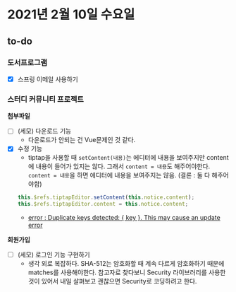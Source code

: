 # 2021년 2월 10일 수요일

## to-do

### 도서프로그램

- [x] 스프링 이메일 사용하기

### 스터디 커뮤니티 프로젝트

**첨부파일**

- [ ] (세모) 다운로드 기능
  - 다운로드가 안되는 건 Vue문제인 것 같다.
- [x] 수정 기능
  - tiptap을 사용할 때 `setContent(내용)`는 에디터에 내용을 보여주지만 content에 내용이 들어가 있지는 않다. 그래서 `content = 내용`도 해주어야한다. `content = 내용`을 하면 에디터에 내용을 보여주지는 않음. (결론 : 둘 다 해주어야함)
  ```javascript
  this.$refs.tiptapEditor.setContent(this.notice.content);
  this.$refs.tiptapEditor.content = this.notice.content;
  ```
  - [error : Duplicate keys detected: { key }. This may cause an update error](https://kimmy100b.github.io/vue/2021/02/10/vue/)

**회원가입**

- [ ] (세모) 로그인 기능 구현하기
  - 생각 외로 복잡하다. SHA-512는 암호화할 때 계속 다르게 암호화하기 때문에 matches를 사용해야한다. 참고자료 찾다보니 Security 라이브러리를 사용한 것이 있어서 내일 살펴보고 괜찮으면 Security로 코딩하려고 한다.
